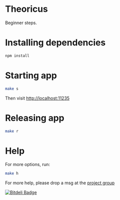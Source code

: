 # Theoricus

Beginner steps.

# Installing dependencies

````bash
npm install
````

# Starting app

````bash
make s
````

Then visit [http://localhost:11235](http://localhost:11235)

# Releasing app

````bash
make r
````

# Help

For more options, run:

````bash
make h
````

For more help, please drop a msg at the [project group](https://groups.google.com/group/theoricus)

[![Bitdeli Badge](https://d2weczhvl823v0.cloudfront.net/giuliandrimba/labs/trend.png)](https://bitdeli.com/free "Bitdeli Badge")
